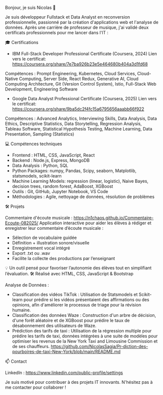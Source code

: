 Bonjour, je suis Nicolas 👋

Je suis développeur Fullstack et Data Analyst en reconversion professionnelle, passionné par la création d'applications web et l'analyse de données. Après une carrière de professeur de musique, j'ai validé deux certificats professionnels pour me lancer dans l'IT : 


🎓 Certifications

- IBM Full-Stack Developer Professional Certificate (Coursera, 2024)
Lien vers le certificat: https://coursera.org/share/7e7ba926b23e5e464680b404a3d1fd68

Compétences : Prompt Engineering, Kubernetes, Cloud Services, Cloud-Native Computing, Server Side, React Redux, Generative AI, Cloud Computing Architecture, Git (Version Control System), Istio, Full-Stack Web Development, Engineering Software

- Google Data Analyst Professional Certificate (Coursera, 2025)
Lien vers le certificat: https://coursera.org/share/9ba5dc2f4fc15a6795656aaabb66f922

Compétences : Advanced Analytics, Interviewing Skills, Data Analysis, Data Ethics, Descriptive Statistics, Data Storytelling, Regression Analysis, Tableau Software, Statistical Hypothesis Testing, Machine Learning, Data Presentation, Sampling (Statistics)


💻 Compétences techniques

- Frontend : HTML, CSS, JavaScript, React  
- Backend : Node.js, Express, MongoDB  
- Data Analysis : Python, SQL
- Python Packages: numpy, Pandas, Scipy, seaborn, Matplotlib, statsmodels, scikit-learn
- Machine Learning Models: regression (linear, logistic), Naive Bayes, decision trees, random forest, AdaBoost, XGBoost
- Outils : Git, GitHub, Jupyter Notebook, VS Code  
- Méthodologies : Agile, nettoyage de données, résolution de problèmes

🛠 Projets
  
Commentaire d'écoute musicale : https://n1chaos.github.io/Commentaire-Ecoute-082025/
Application interactive pour aider les élèves à rédiger et enregistrer leur commentaire d’écoute musicale :

- Sélection de vocabulaire guidée
- Définition + illustration sonore/visuelle
- Enregistrement vocal intégré
- Export .txt ou .wav
- Facilite la collecte des productions par l’enseignant

💡 Un outil pensé pour favoriser l’autonomie des élèves tout en simplifiant l’évaluation.
🛠️ Réalisé avec HTML, CSS, JavaScript & Bootstrap

Analyse de Données :
- Classification des vidéos TikTok : Utilisation de Statsmodels et Scikit-learn pour prédire si les vidéos présentaient des affirmations ou des opinions, afin d'améliorer le processus de triage pour la révision humaine.
- Classification des données Waze : Construction d'un arbre de décision, d'une forêt aléatoire et de XGBoost pour prédire le taux de désabonnement des utilisateurs de Waze.
- Prédiction des tarifs de taxi : Utilisation de la régression multiple pour prédire les tarifs de taxi, données intégrées à une suite de modèles pour optimiser les revenus de la New York Taxi and Limousine Commission et de ses chauffeurs.
  https://github.com/NicolasSagia/Pr-diction-des-pourboires-de-taxi-New-York/blob/main/README.md


📫 Contact

LinkedIn : https://www.linkedin.com/public-profile/settings

Je suis motivé pour contribuer à des projets IT innovants. N'hésitez pas à me contacter pour collaborer !
